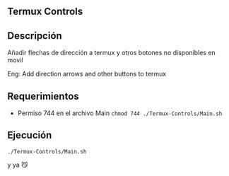 ## Termux Controls

## Descripción

Añadir flechas de dirección a termux y otros botones no disponibles en movil

Eng: Add direction arrows and other buttons to termux

## Requerimientos
- Permiso 744 en el archivo Main
`chmod 744 ./Termux-Controls/Main.sh`

## Ejecución

`./Termux-Controls/Main.sh`

y ya 😼
